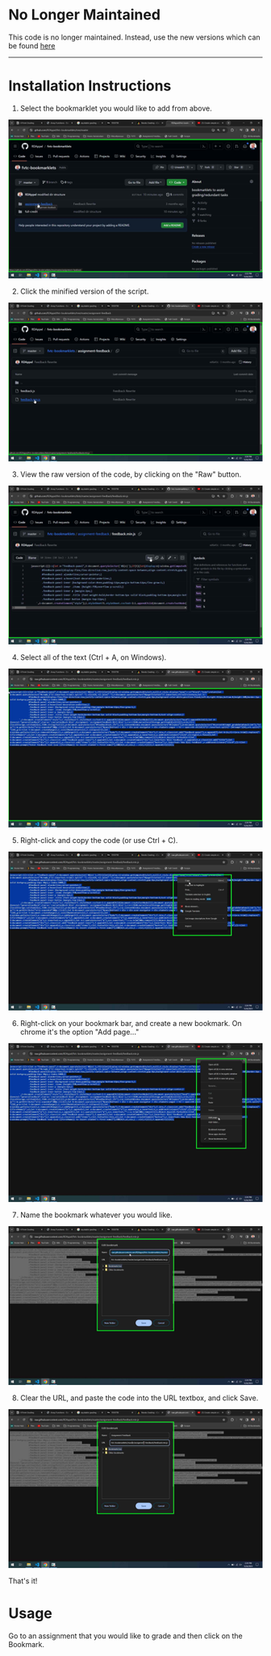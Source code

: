 # No Longer Maintained

This code is no longer maintained. Instead, use the new versions which can be found [here](https://rdappel.github.io/bookmarklets-v2/)

-----

# Installation Instructions

1. Select the bookmarklet you would like to add from above.

![Step 1](https://raw.githubusercontent.com/RDAppel/fvtc-bookmarklets/master/tutorial-resources/step1.png)

2. Click the minified version of the script.

![Step 2](https://raw.githubusercontent.com/RDAppel/fvtc-bookmarklets/master/tutorial-resources/step2.png)

3. View the raw version of the code, by clicking on the "Raw" button.

![Step 3](https://raw.githubusercontent.com/RDAppel/fvtc-bookmarklets/master/tutorial-resources/step3.png)

4. Select all of the text (Ctrl + A, on Windows).

![Step 4](https://raw.githubusercontent.com/RDAppel/fvtc-bookmarklets/master/tutorial-resources/step4.png)

5. Right-click and copy the code (or use Ctrl + C).

![Step 5](https://raw.githubusercontent.com/RDAppel/fvtc-bookmarklets/master/tutorial-resources/step5.png)


6. Right-click on your bookmark bar, and create a new bookmark. On chrome it's the option "Add page..."

![Step 6](https://raw.githubusercontent.com/RDAppel/fvtc-bookmarklets/master/tutorial-resources/step6.png)


7. Name the bookmark whatever you would like.

![Step 7](https://raw.githubusercontent.com/RDAppel/fvtc-bookmarklets/master/tutorial-resources/step7.png)


8. Clear the URL, and paste the code into the URL textbox, and click Save.

![Step 8](https://raw.githubusercontent.com/RDAppel/fvtc-bookmarklets/master/tutorial-resources/step8.png)


That's it!

# Usage

Go to an assignment that you would like to grade and then click on the Bookmark.
